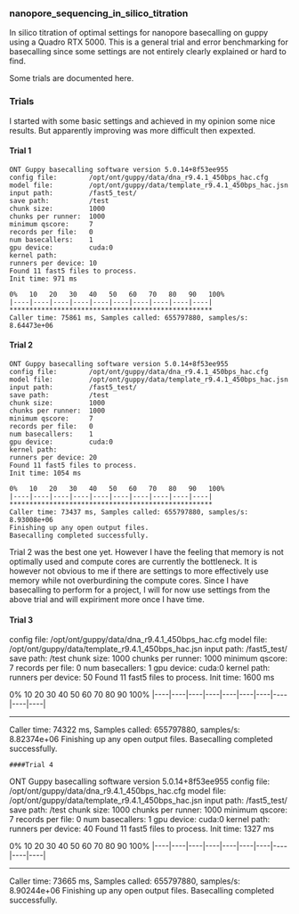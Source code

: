 ### nanopore_sequencing_in_silico_titration
In silico titration of optimal settings for nanopore basecalling on guppy using a Quadro RTX 5000.
This is a general trial and error benchmarking for basecalling since some settings are not entirely clearly explained or hard to find.

Some trials are documented here.

### Trials
I started with some basic settings and achieved in my opinion some nice results. But apparently improving was more difficult then expexted.

#### Trial 1
```
ONT Guppy basecalling software version 5.0.14+8f53ee955
config file:        /opt/ont/guppy/data/dna_r9.4.1_450bps_hac.cfg
model file:         /opt/ont/guppy/data/template_r9.4.1_450bps_hac.jsn
input path:         /fast5_test/
save path:          /test
chunk size:         1000
chunks per runner:  1000
minimum qscore:     7
records per file:   0
num basecallers:    1
gpu device:         cuda:0
kernel path:        
runners per device: 10
Found 11 fast5 files to process.
Init time: 971 ms

0%   10   20   30   40   50   60   70   80   90   100%
|----|----|----|----|----|----|----|----|----|----|
***************************************************
Caller time: 75861 ms, Samples called: 655797880, samples/s: 8.64473e+06
```
#### Trial 2
```
ONT Guppy basecalling software version 5.0.14+8f53ee955
config file:        /opt/ont/guppy/data/dna_r9.4.1_450bps_hac.cfg
model file:         /opt/ont/guppy/data/template_r9.4.1_450bps_hac.jsn
input path:         /fast5_test/
save path:          /test
chunk size:         1000
chunks per runner:  1000
minimum qscore:     7
records per file:   0
num basecallers:    1
gpu device:         cuda:0
kernel path:        
runners per device: 20
Found 11 fast5 files to process.
Init time: 1054 ms

0%   10   20   30   40   50   60   70   80   90   100%
|----|----|----|----|----|----|----|----|----|----|
***************************************************
Caller time: 73437 ms, Samples called: 655797880, samples/s: 8.93008e+06
Finishing up any open output files.
Basecalling completed successfully.
```
Trial 2 was the best one yet. However I have the feeling that memory is not optimally used and compute cores are currently the bottleneck.
It is however not obvious to me if there are settings to more effectively use memory while not overburdining the compute cores.
Since I have basecalling to perform for a project, I will for now use settings from the above trial and will expiriment more once I have time.

#### Trial 3
config file:        /opt/ont/guppy/data/dna_r9.4.1_450bps_hac.cfg
model file:         /opt/ont/guppy/data/template_r9.4.1_450bps_hac.jsn
input path:         /fast5_test/
save path:          /test
chunk size:         1000
chunks per runner:  1000
minimum qscore:     7
records per file:   0
num basecallers:    1
gpu device:         cuda:0
kernel path:        
runners per device: 50
Found 11 fast5 files to process.
Init time: 1600 ms

0%   10   20   30   40   50   60   70   80   90   100%
|----|----|----|----|----|----|----|----|----|----|
***************************************************
Caller time: 74322 ms, Samples called: 655797880, samples/s: 8.82374e+06
Finishing up any open output files.
Basecalling completed successfully.
```
####Trial 4
```
ONT Guppy basecalling software version 5.0.14+8f53ee955
config file:        /opt/ont/guppy/data/dna_r9.4.1_450bps_hac.cfg
model file:         /opt/ont/guppy/data/template_r9.4.1_450bps_hac.jsn
input path:         /fast5_test/
save path:          /test
chunk size:         1000
chunks per runner:  1000
minimum qscore:     7
records per file:   0
num basecallers:    1
gpu device:         cuda:0
kernel path:        
runners per device: 40
Found 11 fast5 files to process.
Init time: 1327 ms

0%   10   20   30   40   50   60   70   80   90   100%
|----|----|----|----|----|----|----|----|----|----|
***************************************************
Caller time: 73665 ms, Samples called: 655797880, samples/s: 8.90244e+06
Finishing up any open output files.
Basecalling completed successfully.

```

